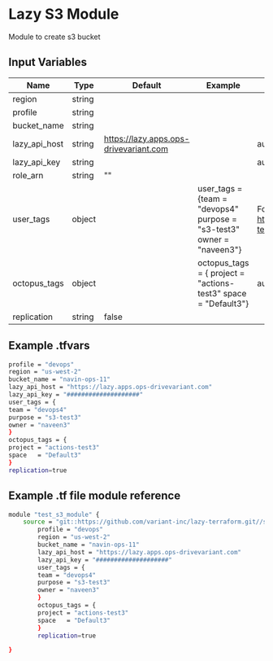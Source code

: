 # Lazy S3 Module

Module to create s3 bucket

## Input Variables

 | Name                         | Type          | Default             | Example           |    Notes           |
 | ---------------------------- | ------------- | ------------------- | ----------------- | -----------------  |
 | region                       | string        |                     |                   |                    |
 | profile                      | string        |                     |                   |                    |
 | bucket_name                  | string        |                     |                   |                    |
 | lazy_api_host                | string        | https://lazy.apps.ops-drivevariant.com  |                    | auto set at octopus|
 | lazy_api_key                 | string        |                     |                   |auto set at octopus |
 | role_arn                     | string        |      ""             |                   |                    |
 | user_tags                    | object        |                     |user_tags = {team = "devops4" purpose = "s3-test3" owner = "naveen3"}| For `user_tags`, refer <https://github.com/variant-inc/lazy-terraform/tree/master/submodules/tags>   |
 | octopus_tags                 | object        |                     | octopus_tags = { project = "actions-test3" space = "Default3"}| auto set at octopus|
 | replication                  | string        |  false              |                   |                    |

## Example .tfvars

```bash
profile = "devops"
region = "us-west-2"
bucket_name = "navin-ops-11"
lazy_api_host = "https://lazy.apps.ops-drivevariant.com"
lazy_api_key = "####################"
user_tags = {
team = "devops4"
purpose = "s3-test3"
owner = "naveen3"
}
octopus_tags = {
project = "actions-test3"
space   = "Default3"
}
replication=true
```

## Example .tf file module reference

```bash
module "test_s3_module" {
    source = "git::https://github.com/variant-inc/lazy-terraform.git//s3?ref=v1"
        profile = "devops"
        region = "us-west-2"
        bucket_name = "navin-ops-11"
        lazy_api_host = "https://lazy.apps.ops-drivevariant.com"
        lazy_api_key = "####################"
        user_tags = {
        team = "devops4"
        purpose = "s3-test3"
        owner = "naveen3"
        }
        octopus_tags = {
        project = "actions-test3"
        space   = "Default3"
        }
        replication=true

}
```
